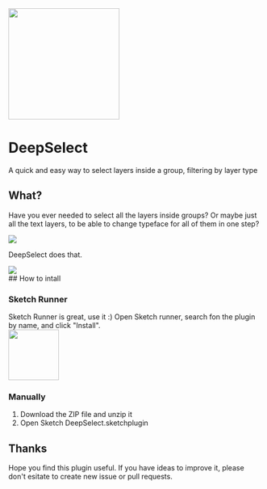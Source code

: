 <img src="https://github.com/fhuel/DeepSelect/blob/master/graphic%20assets/DeepSelectIcon.png" width="220" />
<br/>

# DeepSelect

A quick and easy way to select layers inside a group, filtering by layer type

## What?

Have you ever needed to select all the layers inside groups?
Or maybe just all the text layers, to be able to change typeface for all of them in one step?

<img src="https://github.com/fhuel/DeepSelect/blob/master/graphic%20assets/example1.png"  />
<br/>

DeepSelect does that.

<img src="https://github.com/fhuel/DeepSelect/blob/master/graphic%20assets/example2.png"  />
<br/>
## How to intall

### Sketch Runner

Sketch Runner is great, use it :)
Open Sketch runner, search fon the plugin by name, and click "Install".
<br/>
<a href="http://sketchrunner.com"><img src="https://github.com/fhuel/DeepSelect/blob/master/graphic%20assets/sketchRunner.png" width="100" /></a>

### Manually

1. Download the ZIP file and unzip it
2. Open Sketch DeepSelect.sketchplugin

## Thanks

Hope you find this plugin useful. If you have ideas to improve it, please don't esitate to create new issue or pull requests.
